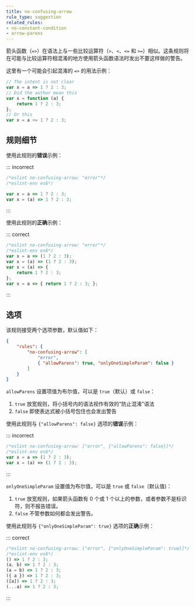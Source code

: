 ```yaml
---
title: no-confusing-arrow
rule_type: suggestion
related_rules:
- no-constant-condition
- arrow-parens
---
```


箭头函数（`=>`）在语法上与一些比较运算符（`>`、`<`、`<=` 和 `>=`）相似。这条规则将在可能与比较运算符相混淆的地方使用箭头函数语法时发出不要这样做的警告。

这里有一个可能会引起混淆的 `=>` 的用法示例：

```js
// The intent is not clear
var x = a => 1 ? 2 : 3;
// Did the author mean this
var x = function (a) {
    return 1 ? 2 : 3;
};
// Or this
var x = a <= 1 ? 2 : 3;
```

## 规则细节

使用此规则的**错误**示例：

::: incorrect

```js
/*eslint no-confusing-arrow: "error"*/
/*eslint-env es6*/

var x = a => 1 ? 2 : 3;
var x = (a) => 1 ? 2 : 3;
```

:::

使用此规则的**正确**示例：

::: correct

```js
/*eslint no-confusing-arrow: "error"*/
/*eslint-env es6*/
var x = a => (1 ? 2 : 3);
var x = (a) => (1 ? 2 : 3);
var x = (a) => {
    return 1 ? 2 : 3;
};
var x = a => { return 1 ? 2 : 3; };
```

:::

## 选项

该规则接受两个选项参数，默认值如下：

```json
{
    "rules": {
        "no-confusing-arrow": [
            "error",
            { "allowParens": true, "onlyOneSimpleParam": false }
        ]
    }
}
```

`allowParens` 设置项值为布尔值，可以是 `true`（默认）或 `false`：

1. `true` 放宽规则，将小括号内的语法视作有效的“防止混淆”语法
2. `false` 即使表达式被小括号包住也会发出警告

使用此规则与 `{"allowParens": false}` 选项的**错误**示例：

::: incorrect

```js
/*eslint no-confusing-arrow: ["error", {"allowParens": false}]*/
/*eslint-env es6*/
var x = a => (1 ? 2 : 3);
var x = (a) => (1 ? 2 : 3);
```

:::

`onlyOneSimpleParam` 设置值为布尔值，可以是 `true` 或 `false`（默认值)：

1. `true` 放宽规则，如果箭头函数有 0 个或 1 个以上的参数，或者参数不是标识符，则不报告错误。
2. `false` 不管参数如何都会发出警告。

使用此规则与 `{"onlyOneSimpleParam": true}` 选项的**正确**示例：

::: correct

```js
/*eslint no-confusing-arrow: ["error", {"onlyOneSimpleParam": true}]*/
/*eslint-env es6*/
() => 1 ? 2 : 3;
(a, b) => 1 ? 2 : 3;
(a = b) => 1 ? 2 : 3;
({ a }) => 1 ? 2 : 3;
([a]) => 1 ? 2 : 3;
(...a) => 1 ? 2 : 3;
```

:::
